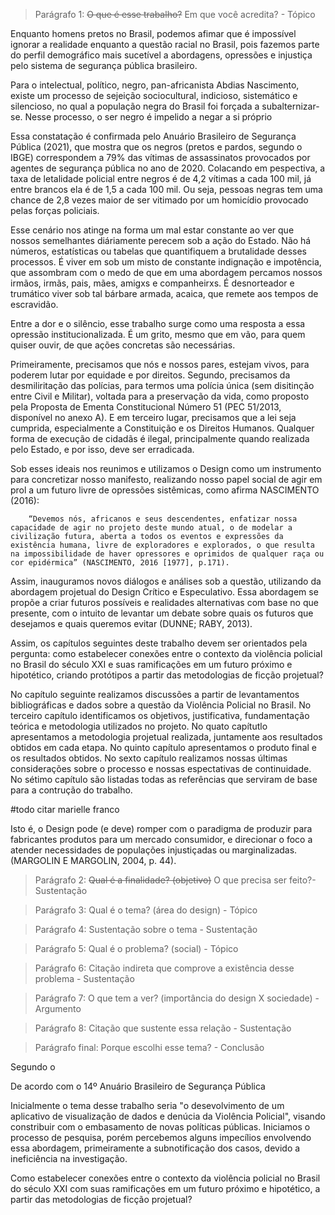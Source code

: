 > Parágrafo 1: ~~O que é esse trabalho?~~ Em que você acredita? - Tópico

Enquanto homens pretos no Brasil, podemos afimar que é impossível ignorar a realidade enquanto a questão racial no Brasil, pois fazemos parte do perfil demográfico mais sucetível a abordagens, opressões e injustiça pelo sistema de segurança pública brasileiro.

Para o intelectual, político, negro, pan-africanista Abdias Nascimento, existe um processo de sejeição sociocultural, indicioso, sistemático e silencioso, no qual a população negra do Brasil foi forçada a subalternizar-se. Nesse processo, o ser negro é impelido a negar a si próprio

Essa constatação é confirmada pelo Anuário Brasileiro de Segurança Pública (2021), que mostra que os negros (pretos e pardos, segundo o IBGE) correspondem a 79% das vítimas de assassinatos provocados por agentes de segurança pública no ano de 2020. Colacando em pespectiva, a taxa de letalidade policial entre negros é de 4,2 vítimas a cada 100 mil, já entre brancos ela é de 1,5 a cada 100 mil. Ou seja, pessoas negras tem uma chance de 2,8 vezes maior de ser vitimado por um homicídio provocado pelas forças policiais.

Esse cenário nos atinge na forma um mal estar constante ao ver que nossos semelhantes diáriamente perecem sob a ação do Estado. Não há números, estatísticas ou tabelas que quantifiquem a brutalidade desses processos. É viver em sob um misto de constante indignação e impotência, que assombram com o medo de que em uma abordagem percamos nossos irmãos, irmãs, pais, mães, amigxs e companheirxs. É desnorteador e trumático viver sob tal bárbare armada, acaica, que remete aos tempos de escravidão. 

Entre a dor e o silêncio, esse trabalho surge como uma resposta a essa opressão institucionalizada. É um grito, mesmo que em vão, para quem quiser ouvir, de que ações concretas são necessárias.

Primeiramente, precisamos que nós e nossos pares, estejam vivos, para poderem lutar por equidade e por direitos. Segundo, precisamos da desmiliritação das polícias, para termos uma polícia única (sem disitinção entre Civil e Militar), voltada para a preservação da vida, como proposto pela Proposta de Ementa Constitucional Número 51 (PEC 51/2013, disponível no anexo A). E em terceiro lugar, precisamos que a lei seja cumprida, especialmente a Constituição e os Direitos Humanos. Qualquer forma de execução de cidadãs é ilegal, principalmente quando realizada pelo Estado, e por isso, deve ser erradicada.

Sob esses ideais nos reunimos e utilizamos o Design como um instrumento para concretizar nosso manifesto, realizando nosso papel social de agir em prol a um futuro livre de opressões sistêmicas, como afirma NASCIMENTO (2016):

		“Devemos nós, africanos e seus descendentes, enfatizar nossa capacidade de agir no projeto deste mundo atual, o de modelar a civilização futura, aberta a todos os eventos e expressões da existência humana, livre de exploradores e explorados, o que resulta na impossibilidade de haver opressores e oprimidos de qualquer raça ou cor epidérmica” (NASCIMENTO, 2016 [1977], p.171).



Assim, inauguramos novos diálogos e análises sob a questão, utilizando da abordagem projetual do Design Crítico e Especulativo. Essa abordagem se propõe a criar futuros possíveis e realidades alternativas com base no que presente, com o intuito de levantar um debate sobre quais os futuros que desejamos e quais queremos evitar (DUNNE; RABY, 2013).

Assim, os capítulos seguintes deste trabalho devem ser orientados pela pergunta: como estabelecer conexões entre o contexto da violência policial no Brasil do século XXI e suas ramificações em um futuro próximo e hipotético, criando protótipos a partir das metodologias de ficção projetual?

No capítulo seguinte realizamos discussões a partir de levantamentos bibliográficas e dados sobre a questão da Violência Policial no Brasil. No terceiro capítulo identificamos os objetivos, justificativa, fundamentação teórica e metodologia utilizados no projeto. No quato capítutlo apresentamos a metodologia projetual realizada, juntamente aos resultados obtidos em cada etapa. No quinto capítulo apresentamos o produto final e os resultados obtidos. No sexto capítulo realizamos nossas últimas considerações sobre o processo e nossas espectativas de continuidade. No sétimo capítulo são listadas todas as referências que serviram de base para  a contrução do trabalho.


#todo citar marielle franco

Isto é, o Design pode (e deve) romper com o paradigma de produzir para fabricantes produtos para um mercado consumidor, e direcionar o foco a atender necessidades de populações injustiçadas ou marginalizadas. (MARGOLIN E MARGOLIN, 2004, p. 44).


> Parágrafo 2: ~~Qual é a finalidade? (objetivo)~~ O que precisa ser feito?- Sustentação

> Parágrafo 3: Qual é o tema? (área do design) - Tópico

> Parágrafo 4: Sustentação sobre o tema - Sustentação

> Parágrafo 5: Qual é o problema? (social) - Tópico

> Parágrafo 6: Citação indireta que comprove a existência desse problema - Sustentação

> Parágrafo 7: O que tem a ver? (importância do design X sociedade) - Argumento

> Parágrafo 8: Citação que sustente essa relação - Sustentação

> Parágrafo final: Porque escolhi esse tema? - Conclusão




Segundo o 

De acordo com o 14º Anuário Brasileiro de Segurança Pública

Inicialmente o tema desse trabalho seria "o desevolvimento de um aplicativo de visualização de dados e denúcia da Violência Policial", visando constribuir com o embasamento de novas políticas públicas. Iniciamos o processo de pesquisa, porém percebemos alguns impecílios envolvendo essa abordagem, primeiramente a subnotificação dos casos, devido a ineficiência na investigação.

Como estabelecer conexões entre o contexto da violência policial no Brasil do século XXI com suas ramificações em um futuro próximo e hipotético, a partir das metodologias de ficção projetual?